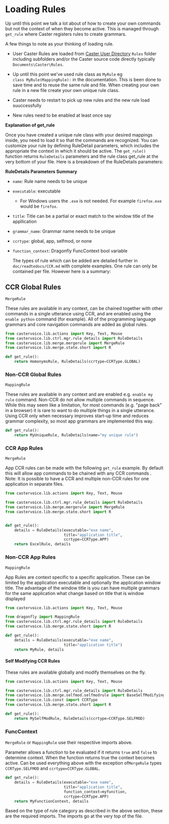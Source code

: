 # Loading Rules

Up until this point we talk a lot about of how to create your own commands but not  the context of when they become active.  This is managed through `get_rule` where Caster registers rules to create grammars.

A few things to note as your thinking of loading rule.

- User Caster Rules are loaded from [Caster User Directory](https://caster.readthedocs.io/en/latest/readthedocs/User_Dir/Caster_User_Dir/) `Rules` folder including subfolders and/or the Caster source code directly typically `Documents\Caster\Rules`.

- Up until this point we've used rule class as `MyRule` eg `class MyRule(MappingRule):` in the documentation. This is been done to save time and to reuse the same rule and file. When creating your own rule in a new file create your own unique rule class.

- Caster needs to restart to pick up new rules and the new rule load suuccessfully

- New rules need to  be enabled at least once say 

**Explanation of get_rule**

Once you have created a unique rule class  with your desired mappings inside, you need to load it so that the commands are recognized.  You can customize your rule by defining RuleDetail parameters, which includes the appropriate the context in which it should be active.  The `get_rule()` function returns `RuleDetails`  parameters and the rule class get_rule at the very bottom of your file. Here is a breakdown of the RuleDetails parameters:

**RuleDetails Parameters Summary** 

- `name`:  Rule name needs to be unique

- `executable`:  executable
  
  - For Windows users the `.exe` is not needed. For example `firefox.exe`  would be `firefox`.

- `title`:  Title can be a partial or exact match to the window title of the appllication

- `grammar_name`:  Grammar name needs to be unique

- `ccrtype`:  global, app, selfmod, or none

- `function_context`: Dragonfly FuncContext bool variable
  
  The types of rule which can be added are detailed further in `doc/readtedocs/CCR.md` with complete examples. One rule can only be contained per file. However here is a summary:

## **CCR Global Rules**

`MergeRule`

These rules are available in any context, can be chained together with other commands in a single utterance using CCR, and are enabled using the `enable python` command (for example). All of the programming language grammars and core navigation commands are added as global rules.

```python
from castervoice.lib.actions import Key, Text, Mouse
from castervoice.lib.ctrl.mgr.rule_details import RuleDetails
from castervoice.lib.merge.mergerule import MergeRule
from castervoice.lib.merge.state.short import R

def get_rule():
    return HomonymsRule, RuleDetails(ccrtype=CCRType.GLOBAL)
```

### **Non-CCR Global Rules**

`MappingRule`

These rules are available in any context and are enabled  e.g. `enable my rule` command. Non-CCR do not allow multiple commands in sequence. While this may seem like a limitation, for most commands (e.g. "page back" in a browser) it is rare to want to do multiple things in a single utterance. Using CCR only when necessary improves start-up time and reduces grammar complexity, so most app grammars are implemented this way.

```python
def get_rule():   
    return MyUniqueRule, RuleDetails(name="my unique rule")
```

### **CCR App Rules**

`MergeRule`

App CCR rules can be made with the following `get_rule` example. By default this will allow app commands to be chained with any CCR commands . Note: It is possible to have a CCR and multiple non-CCR rules for one application in separate files. 

```python
from castervoice.lib.actions import Key, Text, Mouse

from castervoice.lib.ctrl.mgr.rule_details import RuleDetails
from castervoice.lib.merge.mergerule import MergeRule
from castervoice.lib.merge.state.short import R


def get_rule():
    details = RuleDetails(executable="exe name", 
                          title="application title",
                          ccrtype=CCRType.APP)
    return ExcelRule, details
```

### Non-CCR App Rules

`MappingRule`

App Rules are context specific to a specific application. These can be limited by the application executable and optionally the application window title. The advantage of the window title is you can have multiple grammars for the same application what change based on title that is window displayed

```python
from castervoice.lib.actions import Key, Text, Mouse

from dragonfly import MappingRule
from castervoice.lib.ctrl.mgr.rule_details import RuleDetails
from castervoice.lib.merge.state.short import R

def get_rule():
    details = RuleDetails(executable="exe name", 
                          title="application title")
    return MyRule, details
```

#### Self Modifying CCR Rules

These rules are available globally and modify themselves on the fly. 

```python
from castervoice.lib.actions import Key, Text, Mouse

from castervoice.lib.ctrl.mgr.rule_details import RuleDetails
from castervoice.lib.merge.selfmod.selfmodrule import BaseSelfModifyingRule
from castervoice.lib.const import CCRType
from castervoice.lib.merge.state.short import R

def get_rule():
    return MySelfModRule, RuleDetails(ccrtype=CCRType.SELFMOD)
```

### FuncContext

`MergeRule` or `MappingRule` use their respectiive imports above.

Parameter allows a function to be evaluated if it returns `true` and `false` to  determine context. When the function returns true the context becomes active. Can be used everything above with the exception of`MergeRule`  types `CCRType.SELFMOD` and `ccrtype=CCRType.GLOBAL`.

```python
def get_rule():
    details = RuleDetails(executable="exe name", 
                          title="application title",
                          function_context=myfunction,
                          ccrtype=CCRType.APP)
    return MyFunctionContext, details
```

Based on the type of rule category as described in the above section, these are the required imports. The imports go at the very top of the file.
